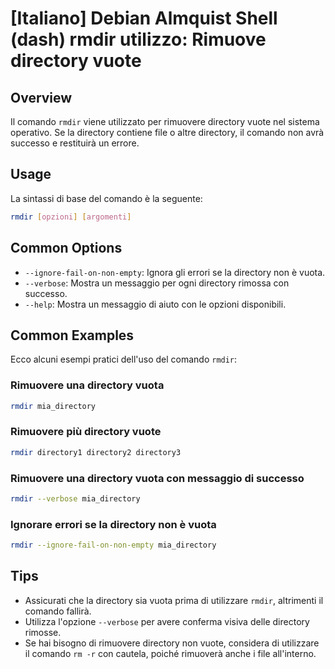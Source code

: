 # [Italiano] Debian Almquist Shell (dash) rmdir utilizzo: Rimuove directory vuote

## Overview
Il comando `rmdir` viene utilizzato per rimuovere directory vuote nel sistema operativo. Se la directory contiene file o altre directory, il comando non avrà successo e restituirà un errore.

## Usage
La sintassi di base del comando è la seguente:

```bash
rmdir [opzioni] [argomenti]
```

## Common Options
- `--ignore-fail-on-non-empty`: Ignora gli errori se la directory non è vuota.
- `--verbose`: Mostra un messaggio per ogni directory rimossa con successo.
- `--help`: Mostra un messaggio di aiuto con le opzioni disponibili.

## Common Examples
Ecco alcuni esempi pratici dell'uso del comando `rmdir`:

### Rimuovere una directory vuota
```bash
rmdir mia_directory
```

### Rimuovere più directory vuote
```bash
rmdir directory1 directory2 directory3
```

### Rimuovere una directory vuota con messaggio di successo
```bash
rmdir --verbose mia_directory
```

### Ignorare errori se la directory non è vuota
```bash
rmdir --ignore-fail-on-non-empty mia_directory
```

## Tips
- Assicurati che la directory sia vuota prima di utilizzare `rmdir`, altrimenti il comando fallirà.
- Utilizza l'opzione `--verbose` per avere conferma visiva delle directory rimosse.
- Se hai bisogno di rimuovere directory non vuote, considera di utilizzare il comando `rm -r` con cautela, poiché rimuoverà anche i file all'interno.